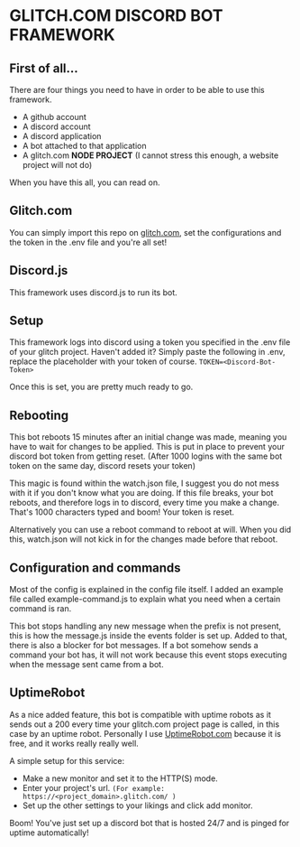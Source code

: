 # GLITCH.COM DISCORD BOT FRAMEWORK

## First of all...
There are four things you need to have in order to be able to use this framework.
* A github account
* A discord account
* A discord application
* A bot attached to that application
* A glitch.com __NODE PROJECT__ (I cannot stress this enough, a website project will not do)

When you have this all, you can read on.

## Glitch.com
You can simply import this repo on [glitch.com](https://glitch.com/), set the configurations and the token in the .env file and you're all set!

## Discord.js
This framework uses discord.js to run its bot.

## Setup
This framework logs into discord using a token you specified in the .env file of your glitch project.
Haven't added it? Simply paste the following in .env, replace the placeholder with your token of course.
`TOKEN=<Discord-Bot-Token>`

Once this is set, you are pretty much ready to go.

## Rebooting
This bot reboots 15 minutes after an initial change was made, meaning you have to wait for changes to be applied. This is put in place to prevent your discord bot token from getting reset. (After 1000 logins with the same bot token on the same day, discord resets your token)

This magic is found within the watch.json file, I suggest you do not mess with it if you don't know what you are doing. If this file breaks, your bot reboots, and therefore logs in to discord, every time you make a change. That's 1000 characters typed and boom! Your token is reset.

Alternatively you can use a reboot command to reboot at will. When you did this, watch.json will not kick in for the changes made before that reboot.

## Configuration and commands
Most of the config is explained in the config file itself. I added an example file called example-command.js to explain what you need when a certain command is ran.

This bot stops handling any new message when the prefix is not present, this is how the message.js inside the events folder is set up. Added to that, there is also a blocker for bot messages. If a bot somehow sends a command your bot has, it will not work because this event stops executing when the message sent came from a bot.

## UptimeRobot
As a nice added feature, this bot is compatible with uptime robots as it sends out a 200 every time your glitch.com project page is called, in this case by an uptime robot. Personally I use [UptimeRobot.com](https://uptimerobot.com/) because it is free, and it works really really well.

A simple setup for this service:
* Make a new monitor and set it to the HTTP(S) mode.
* Enter your project's url. `(For example: https://<project_domain>.glitch.com/ )`
* Set up the other settings to your likings and click add monitor.

Boom! You've just set up a discord bot that is hosted 24/7 and is pinged for uptime automatically!
